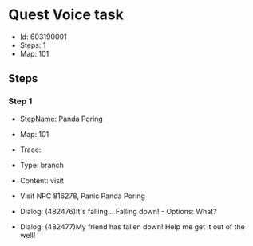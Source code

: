 # Quest Voice task

- Id: 603190001
- Steps: 1
- Map: 101

## Steps

### Step 1
- StepName:  Panda Poring
- Map:  101
- Trace:  
- Type:  branch
- Content:  visit
- Visit NPC 816278, Panic Panda Poring

- Dialog: (482476)It's falling... Falling down! - Options: What?
- Dialog: (482477)My friend has fallen down! Help me get it out of the well!


